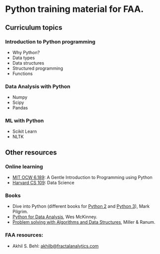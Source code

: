 # Python training material for FAA.

## Curriculum topics

### Introduction to Python programming
* Why Python?
* Data types
* Data structures
* Structured programming
* Functions

### Data Analysis with Python
* Numpy
* Scipy
* Pandas

### ML with Python
* Scikit Learn
* NLTK

## Other resources

### Online learning
* [MIT OCW 6.189][mitocw]: A Gentle Introduction to Programming using Python
* [Harvard CS 109][cs109]: Data Science

### Books
* Dive into Python (different books for [Python 2][dip2] and [Python 3][dip3]), Mark Pilgrim.
* [Python for Data Analysis][mckinney], Wes McKinney.
* [Problem solving with Algorithms and Data Structures][miller], Miller & Ranum.

### FAA resources:
* Akhil S. Behl: akhilb@fractalanalytics.com

<!--links-->
[mitocw]: http://ocw.mit.edu/courses/electrical-engineering-and-computer-science/6-189-a-gentle-introduction-to-programming-using-python-january-iap-2011/index.htm
[cs109]: http://cs109.github.io/2014
[dip2]: http://www.diveintopython.net
[dip3]: http://www.diveintopython3.net
[mckinney]: http://www.amazon.in/Python-For-Data-Analysis-McKinney/dp/9351100065
[miller]: http://interactivepython.org/courselib/static/pythonds/index.html
